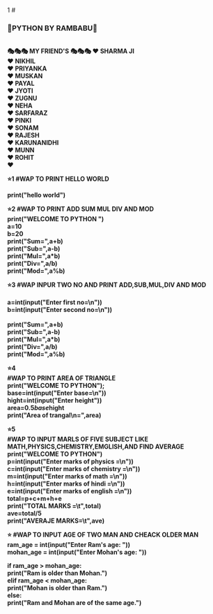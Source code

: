 1 # <h3>🌹PYTHON BY RAMBABU🌹
</h3><br>
<b>🎭🎭🎭 MY FRIEND'S 🎭🎭🎭<b>
<b     WELCOME TO PYTHON <br>
       ❤️ SHARMA JI  <br>
       ❤️ NIKHIL     <br>
       ❤️ PRIYANKA     <br>
       ❤️ MUSKAN      <br>
       ❤️ PAYAL       <br>
       ❤️ JYOTI        <br>
       ❤️ ZUGNU        <br>
       ❤️ NEHA         <br>
       ❤️ SARFARAZ     <br>
       ❤️ PINKI        <br>
       ❤️ SONAM         <br>
       ❤️ RAJESH        <br>
       ❤️ KARUNANIDHI    <br>
       ❤️ MUNN         <br>
       ❤️ ROHIT        <br>
       ❤️               <br>
 
<b>⭐1
#WAP TO PRINT HELLO WORLD</b>

print("hello world")



<b>⭐2
#WAP TO PRINT ADD SUM MUL DIV AND MOD</b>
<br>
print("WELCOME TO PYTHON ")  <br>
a=10  <br>
b=20  <br>
print("Sum=",a+b)  <br>
print("Sub=",a-b)  <br>
print("Mul=",a*b)  <br>
print("Div=",a/b)  <br>
print("Mod=",a%b)  <br>

<b>⭐3
#WAP INPUR TWO NO AND PRINT ADD,SUB,MUL,DIV AND MOD</b>
 <br><br>
a=int(input("Enter first no=\n"))  <br>
b=int(input("Enter second no=\n"))  <br>
<br>
print("Sum=",a+b)  <br>
print("Sub=",a-b)  <br>
print("Mul=",a*b)  <br>
print("Div=",a/b)  <br>
print("Mod=",a%b)  <br>


<b>⭐4<br>
#WAP TO PRINT AREA OF TRIANGLE </b> <br>
print("WELCOME TO PYTHON");  <br>
base=int(input("Enter base=\n"))  <br>
hight=int(input("Enter height"))  <br>
area=0.5*base*hight  <br>
print("Area of trangal\n=",area)  <br>

⭐5<br>
#WAP TO INPUT MARLS OF FIVE SUBJECT LIKE MATH,PHYSICS,CHEMISTRY,EMGLISH,AND FIND AVERAGE  <br>
print("WELCOME TO PYTHON")  <br>
p=int(input("Enter marks of physics =\n"))  <br>
c=int(input("Enter marks of chemistry =\n"))  <br>
m=int(input("Enter marks of math =\n"))  <br>
h=int(input("Enter marks of hindi =\n"))  <br>
e=int(input("Enter marks of english =\n"))  <br>
total=p+c+m+h+e  <br>
print("TOTAL MARKS =\t",total)  <br>
ave=total/5  <br>
print("AVERAJE MARKS=\t",ave)  <br>

⭐ 
<b>#WAP TO INPUT AGE OF TWO MAN AND CHEACK OLDER MAN</b>
<br>
ram_age = int(input("Enter Ram's age: "))  <br>
mohan_age = int(input("Enter Mohan's age: "))  <br>

if ram_age > mohan_age:  <br>
    print("Ram is older than Mohan.") <br>
elif ram_age < mohan_age:  <br>
    print("Mohan is older than Ram.")  <br>
else:  <br>
    print("Ram and Mohan are of the same age.")  <br>



